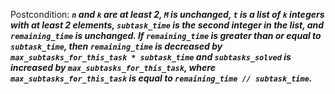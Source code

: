 Postcondition: ***`n` and `k` are at least 2, `M` is unchanged, `t` is a list of `k` integers with at least 2 elements, `subtask_time` is the second integer in the list, and `remaining_time` is unchanged. If `remaining_time` is greater than or equal to `subtask_time`, then `remaining_time` is decreased by `max_subtasks_for_this_task * subtask_time` and `subtasks_solved` is increased by `max_subtasks_for_this_task`, where `max_subtasks_for_this_task` is equal to `remaining_time // subtask_time`.***